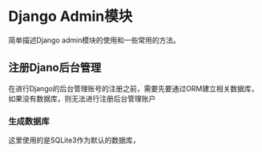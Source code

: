 # Django Admin模块

简单描述Django admin模块的使用和一些常用的方法。

## 注册Djano后台管理

在进行Django的后台管理账号的注册之前，需要先要通过ORM建立相关数据库，如果没有数据库，则无法进行注册后台管理账户

### 生成数据库

这里使用的是SQLite3作为默认的数据库，